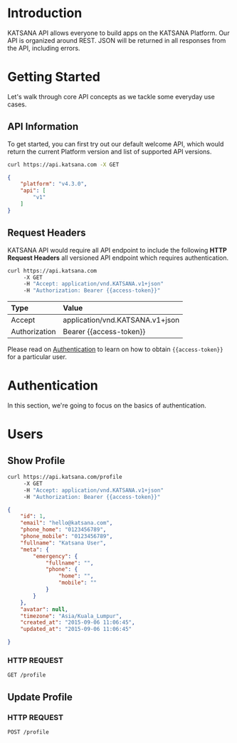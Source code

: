 # Introduction

KATSANA API allows everyone to build apps on the KATSANA Platform. Our API is organized around REST. JSON will be returned in all responses from the API, including errors.

# Getting Started

Let's walk through core API concepts as we tackle some everyday use cases.

## API Information

To get started, you can first try out our default welcome API, which would return the current Platform version and list of supported API versions.

```bash
curl https://api.katsana.com -X GET
```

```json
{
    "platform": "v4.3.0",
    "api": [
        "v1"
    ]
}
```

## Request Headers

KATSANA API would require all API endpoint to include the following **HTTP Request Headers** all versioned API endpoint which requires authentication.

```bash
curl https://api.katsana.com
     -X GET 
     -H "Accept: application/vnd.KATSANA.v1+json" 
     -H "Authorization: Bearer {{access-token}}"
```

| Type          | Value
|:--------------|:--------
| Accept        | application/vnd.KATSANA.v1+json
| Authorization | Bearer {{access-token}}


Please read on [Authentication](#authentication) to learn on how to obtain `{{access-token}}` for a particular user.

# Authentication

In this section, we're going to focus on the basics of authentication. 

# Users 

## Show Profile

```bash
curl https://api.katsana.com/profile
     -X GET 
     -H "Accept: application/vnd.KATSANA.v1+json" 
     -H "Authorization: Bearer {{access-token}}"
```

```json
{
    "id": 1,
    "email": "hello@katsana.com",
    "phone_home": "0123456789",
    "phone_mobile": "0123456789",
    "fullname": "Katsana User",
    "meta": {
        "emergency": {
            "fullname": "",
            "phone": {
                "home": "",
                "mobile": ""
            }
        }
    },
    "avatar": null,
    "timezone": "Asia/Kuala_Lumpur",
    "created_at": "2015-09-06 11:06:45",
    "updated_at": "2015-09-06 11:06:45"

}
```


### HTTP REQUEST

`GET /profile`

## Update Profile

### HTTP REQUEST

`POST /profile`
